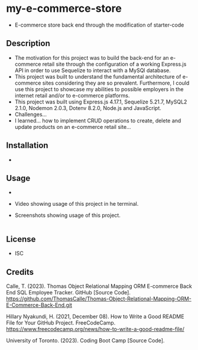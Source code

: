 # my-e-commerce-store
- E-commerce store back end through the modification of starter-code

## Description
- The motivation for this project was to build the back-end for an e-commerce retail site through the configuration of a working Express.js API in order to use Sequelize to interact with a MySQl database. 
- This project was built to understand the fundamental architecture of e-commerce sites considering they are so prevalent. Furthermore, I could use this project to showcase my abilities to possible employers in the internet retail and/or to e-commerce platforms.  
- This project was built using Express.js 4.17.1, Sequelize 5.21.7, MySQL2 2.1.0, Nodemon 2.0.3, Dotenv 8.2.0, Node.js and JavaScript.
- Challenges...
- I learned... how to implement CRUD operations to create, delete and update products on an e-commerce retail site...

## Installation
- 

## Usage
- 
- Video showing usage of this project in he terminal.

- Screenshots showing usage of this project.

![]()

## License 
- ISC

## Credits

Calle, T. (2023). Thomas Object Relational Mapping ORM E-commerce Back End SQL Employee Tracker. GitHub [Source Code]. https://github.com/ThomasCalle/Thomas-Object-Relational-Mapping-ORM-E-Commerce-Back-End.git

Hillary Nyakundi, H. (2021, December 08). How to Write a Good README File for Your GitHub Project. FreeCodeCamp. https://www.freecodecamp.org/news/how-to-write-a-good-readme-file/

University of Toronto. (2023). Coding Boot Camp [Source Code].